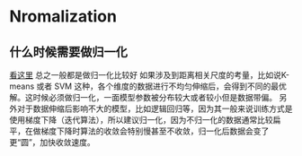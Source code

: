 # Nromalization
## 什么时候需要做归一化
[看这里](https://www.zhihu.com/question/30038463/answer/50491149)
总之一般都是做归一化比较好
如果涉及到距离相关尺度的考量，比如说K-means 或者 SVM 这种，各个维度的数据进行不均匀伸缩后，会得到不同的最优解。这时候必须做归一化，一面模型参数被分布较大或者较小但是数据带偏。
另外对于数据伸缩后影响不大的模型，比如逻辑回归等，因为其一般来说训练方式是使用梯度下降（迭代算法），所以建议归一化，因为不归一化的数据通常比较扁平，在做梯度下降时算法的收敛会特别慢甚至不收敛，归一化后数据会变了更“圆”，加快收敛速度。